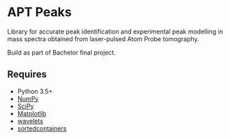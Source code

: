 # APT Peaks
Library for accurate peak identification and experimental peak modelling in mass spectra obtained from laser-pulsed Atom Probe tomography.

Build as part of Bachelor final project.

## Requires
* Python 3.5+
* [NumPy](http://www.numpy.org/)
* [SciPy](https://www.scipy.org/)
* [Matplotlib](http://matplotlib.org/)
* [wavelets](https://github.com/aaren/wavelets)
* [sortedcontainers](http://www.grantjenks.com/docs/sortedcontainers/index.html)
